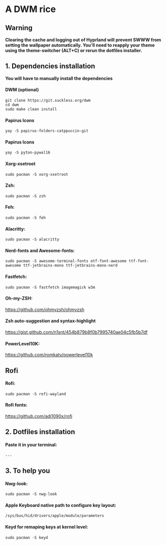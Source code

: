 # A DWM rice
## Warning
**Clearing the cache and logging out of Hyprland will prevent SWWW from setting the wallpaper automatically. You'll need to reapply your theme using the theme-switcher (ALT+C) or rerun the dotfiles installer.**




## 1. Dependencies installation

**You will have to manually install the dependencies**

#### DWM (optional)
```
git clone https://git.suckless.org/dwm
cd dwm
sudo make clean install
```
#### Papirus Icons
```
yay -S papirus-folders-catppuccin-git
```
#### Papirus Icons
```
yay -S pyton-pywal16
```
#### Xorg-xsetroot
```
sudo pacman -S xorg-xsetroot
```
#### Zsh: 
```
sudo pacman -S zsh 
```
#### Feh: 
```
sudo pacman -S feh
```
#### Alacritty: 
```
sudo pacman -S alacritty
```
#### Nerd-fonts and Awesome-fonts: 
```
sudo pacman -S awesome-terminal-fonts otf-font-awesome ttf-font-awesome ttf-jetbrains-mono ttf-jetbrains-mono-nerd 
```
#### Fastfetch: 
```
sudo pacman -S fastfetch imagemagick w3m
```
#### Oh-my-ZSH: 

<a>https://github.com/ohmyzsh/ohmyzsh</a>

#### Zsh auto-suggestion and syntax-highlight

<a>https://gist.github.com/n1snt/454b879b8f0b7995740ae04c5fb5b7df</a>

#### PowerLevel10K:

<a>https://github.com/romkatv/powerlevel10k</a>
## Rofi
#### Rofi:
  ```
  sudo pacman -S rofi-wayland 
  ```
#### Rofi fonts:

  <a>https://github.com/adi1090x/rofi</a>

## 2. Dotfiles installation
#### Paste it in your terminal:
```
---
```
## 3. To help you
#### Nwg-look: 
```
sudo pacman -S nwg-look
```
#### Apple Keyboard native path to configure key layout: 
```
/sys/bus/hid/drivers/apple/module/parameters
```
#### Keyd for remaping keys at kernel level: 
```
sudo pacman -S keyd
```

